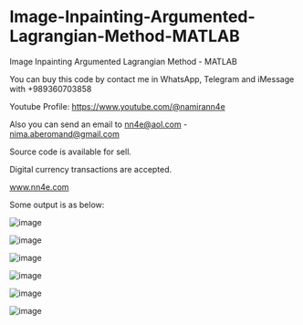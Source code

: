 # Image-Inpainting-Argumented-Lagrangian-Method-MATLAB
Image Inpainting Argumented Lagrangian Method - MATLAB

You can buy this code by contact me in WhatsApp, Telegram and iMessage with +989360703858

Youtube Profile: https://www.youtube.com/@namirann4e

Also you can send an email to nn4e@aol.com - nima.aberomand@gmail.com

Source code is available for sell.

Digital currency transactions are accepted.

www.nn4e.com

Some output is as below:

![image](https://github.com/user-attachments/assets/d68ef55e-ed62-405a-8f91-229dd20380fc)

![image](https://github.com/user-attachments/assets/3388840b-7fd3-4f23-b289-5df87df544dd)

![image](https://github.com/user-attachments/assets/478ba351-e47d-4a5a-9d10-ddea6591ddbe)

![image](https://github.com/user-attachments/assets/45d58dc6-e19e-40bb-957b-f3c87144745c)

![image](https://github.com/user-attachments/assets/9759f52e-7d6e-4b17-8ce8-e96c1eb025b6)

![image](https://github.com/user-attachments/assets/f9e295b7-b259-4a1d-8df5-bc78a7dcfdb6)
